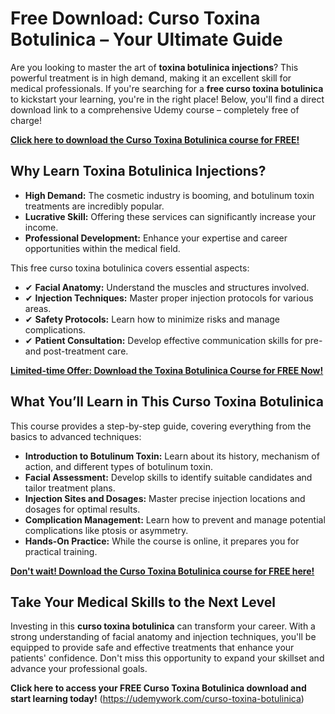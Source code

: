 # Free Download: Curso Toxina Botulinica – Your Ultimate Guide

Are you looking to master the art of **toxina botulinica injections**? This powerful treatment is in high demand, making it an excellent skill for medical professionals. If you're searching for a **free curso toxina botulinica** to kickstart your learning, you're in the right place! Below, you'll find a direct download link to a comprehensive Udemy course – completely free of charge!

[**Click here to download the Curso Toxina Botulinica course for FREE!**](https://udemywork.com/curso-toxina-botulinica)

## Why Learn Toxina Botulinica Injections?

*   **High Demand:** The cosmetic industry is booming, and botulinum toxin treatments are incredibly popular.
*   **Lucrative Skill:** Offering these services can significantly increase your income.
*   **Professional Development:** Enhance your expertise and career opportunities within the medical field.

This free curso toxina botulinica covers essential aspects:

*   ✔ **Facial Anatomy:** Understand the muscles and structures involved.
*   ✔ **Injection Techniques:** Master proper injection protocols for various areas.
*   ✔ **Safety Protocols:** Learn how to minimize risks and manage complications.
*   ✔ **Patient Consultation:** Develop effective communication skills for pre- and post-treatment care.

[**Limited-time Offer: Download the Toxina Botulinica Course for FREE Now!**](https://udemywork.com/curso-toxina-botulinica)

## What You’ll Learn in This Curso Toxina Botulinica

This course provides a step-by-step guide, covering everything from the basics to advanced techniques:

*   **Introduction to Botulinum Toxin:** Learn about its history, mechanism of action, and different types of botulinum toxin.
*   **Facial Assessment:** Develop skills to identify suitable candidates and tailor treatment plans.
*   **Injection Sites and Dosages:** Master precise injection locations and dosages for optimal results.
*   **Complication Management:** Learn how to prevent and manage potential complications like ptosis or asymmetry.
*   **Hands-On Practice:** While the course is online, it prepares you for practical training.

[**Don't wait! Download the Curso Toxina Botulinica course for FREE here!**](https://udemywork.com/curso-toxina-botulinica)

## Take Your Medical Skills to the Next Level

Investing in this **curso toxina botulinica** can transform your career. With a strong understanding of facial anatomy and injection techniques, you'll be equipped to provide safe and effective treatments that enhance your patients' confidence. Don't miss this opportunity to expand your skillset and advance your professional goals.

**Click here to access your FREE Curso Toxina Botulinica download and start learning today!** (https://udemywork.com/curso-toxina-botulinica)
